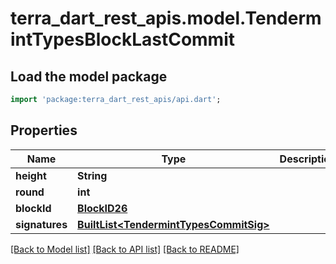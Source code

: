 # terra_dart_rest_apis.model.TendermintTypesBlockLastCommit

## Load the model package
```dart
import 'package:terra_dart_rest_apis/api.dart';
```

## Properties
Name | Type | Description | Notes
------------ | ------------- | ------------- | -------------
**height** | **String** |  | [optional] 
**round** | **int** |  | [optional] 
**blockId** | [**BlockID26**](BlockID26.md) |  | [optional] 
**signatures** | [**BuiltList&lt;TendermintTypesCommitSig&gt;**](TendermintTypesCommitSig.md) |  | [optional] 

[[Back to Model list]](../README.md#documentation-for-models) [[Back to API list]](../README.md#documentation-for-api-endpoints) [[Back to README]](../README.md)


